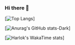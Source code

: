 ### Hi there 👋

<!--
**jamesome/jamesome** is a ✨ _special_ ✨ repository because its `README.md` (this file) appears on your GitHub profile.

Here are some ideas to get you started:

- 🔭 I’m currently working on ...
- 🌱 I’m currently learning ...
- 👯 I’m looking to collaborate on ...
- 🤔 I’m looking for help with ...
- 💬 Ask me about ...
- 📫 How to reach me: ...
- 😄 Pronouns: ...
- ⚡ Fun fact: ...
-->

[![Top Langs](https://github-readme-stats.vercel.app/api/top-langs/?username=jamesome&layout=compact)]

[![Anurag's GitHub stats-Dark](https://github-readme-stats.vercel.app/api?username=jamesome&show_icons=true&theme=dark#gh-dark-mode-only)]

[![Harlok's WakaTime stats](https://github-readme-stats.vercel.app/api/wakatime?username=jamesome&layout=compact)]
